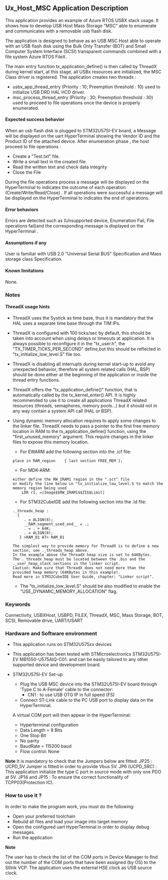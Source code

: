 
## <b>Ux_Host_MSC Application Description</b>

This application provides an example of Azure RTOS USBX stack usage. It shows how to develop USB Host Mass Storage "MSC" able to enumerate and communicates with a removable usb flash disk.

The application is designed to behave as an USB MSC Host able to operate with an USB flash disk using the Bulk Only Transfer (BOT) and Small Computer System Interface (SCSI) transparent commands combined with a file system Azure RTOS FileX.

The main entry function tx_application_define() is then called by ThreadX during kernel start, at this stage, all USBx resources are initialized, the MSC Class driver is registered.
The application creates two threads :

  - usbx_app_thread_entry    (Priority : 10; Preemption threshold : 10) used to initialize USB DRD HAL HCD driver.
  - msc_process_thread_entry (Priority : 30; Preemption threshold : 30) used to proceed to file operations once the device is properly enumerated.

####  <b>Expected success behavior</b>

When an usb flash disk is plugged to STM32U575I-EV board, a Message will be displayed on the uart HyperTerminal showing  the Vendor ID and the Product ID of the attached device.
After enumeration phase , the host proceed to file operations :

  - Create a "Test.txt" file.
  - Write  a small text in the created file.
  - Read the written text and check data integrity
  - Close the File

During the file operations process a message will be displayed on the HyperTerminal to indicates the outcome of each operation  (Create/Write/Read/Close) .
If all operations were successful a message will be displayed on the HyperTerminal to indicates the end of operations.

#### <b>Error behaviors</b>

Errors are detected such as (Unsupported device, Enumeration Fail, File operations fail)and the corresponding message is displayed on the HyperTerminal .

#### <b>Assumptions if any</b>

User is familiar with USB 2.0 "Universal Serial BUS" Specification and Mass storage class Specification.

#### <b>Known limitations</b>
None.

### <b>Notes</b>


#### <b>ThreadX usage hints</b>

 - ThreadX uses the Systick as time base, thus it is mandatory that the HAL uses a separate time base through the TIM IPs.
 - ThreadX is configured with 100 ticks/sec by default, this should be taken into account when using delays or timeouts at application. It is always possible to reconfigure it in the "tx_user.h", the "TX_TIMER_TICKS_PER_SECOND" define,but this should be reflected in "tx_initialize_low_level.S" file too.
 - ThreadX is disabling all interrupts during kernel start-up to avoid any unexpected behavior, therefore all system related calls (HAL, BSP) should be done either at the beginning of the application or inside the thread entry functions.
 - ThreadX offers the "tx_application_define()" function, that is automatically called by the tx_kernel_enter() API.
   It is highly recommended to use it to create all applications ThreadX related resources (threads, semaphores, memory pools...)  but it should not in any way contain a system API call (HAL or BSP).
 - Using dynamic memory allocation requires to apply some changes to the linker file.
   ThreadX needs to pass a pointer to the first free memory location in RAM to the tx_application_define() function,
   using the "first_unused_memory" argument.
   This require changes in the linker files to expose this memory location.
    + For EWARM add the following section into the .icf file:
     ```
     place in RAM_region    { last section FREE_MEM };
     ```
    + For MDK-ARM:
    ```
    either define the RW_IRAM1 region in the ".sct" file
    or modify the line below in "tx_initialize_low_level.S to match the memory region being used
        LDR r1, =|Image$$RW_IRAM1$$ZI$$Limit|
    ```
    + For STM32CubeIDE add the following section into the .ld file:
    ```
    ._threadx_heap :
      {
         . = ALIGN(8);
         __RAM_segment_used_end__ = .;
         . = . + 64K;
         . = ALIGN(8);
       } >RAM_D1 AT> RAM_D1
    ```

       The simplest way to provide memory for ThreadX is to define a new section, see ._threadx_heap above.
       In the example above the ThreadX heap size is set to 64KBytes.
       The ._threadx_heap must be located between the .bss and the ._user_heap_stack sections in the linker script.
       Caution: Make sure that ThreadX does not need more than the provided heap memory (64KBytes in this example).
       Read more in STM32CubeIDE User Guide, chapter: "Linker script".

    + The "tx_initialize_low_level.S" should be also modified to enable the "USE_DYNAMIC_MEMORY_ALLOCATION" flag.


### <b>Keywords</b>

Connectivity, USBXHost, USBPD, FILEX, ThreadX, MSC, Mass Storage, BOT, SCSI, Removable drive, UART/USART


### <b>Hardware and Software environment</b>

  - This application runs on STM32U575xx devices
  - This application has been tested with STMicroelectronics STM32U575I-EV MB1550-U575AIQ-C01.
    and can be easily tailored to any other supported device and development board.

- STM32U575I-EV Set-up
    - Plug the USB MSC device into the STM32U575I-EV board through 'Type C  to A-Female' cable to the connector:
      - CN1 : to use USB OTG IP in full speed (FS)
    - Connect ST-Link cable to the PC USB port to display data on the HyperTerminal.

    A virtual COM port will then appear in the HyperTerminal:

     - Hyperterminal configuration
     - Data Length = 8 Bits
     - One Stop Bit
     - No parity
     - BaudRate = 115200 baud
     - Flow control: None

<b>Note</b>
It is mandatory to check that the Jumpers below are fitted:
    JP25           : UCPD_5V Jumper is fitted in order to provide Vbus 5V.
    JP6 (UCPD_SRC) : This application initialize the type C port in source mode with only one PDO at 5V.
    JP14 and JP15  : To ensure the correct functionality of TCPP03(Protection IC).
	
### <b>How to use it ?</b>

In order to make the program work, you must do the following:

 - Open your preferred toolchain
 - Rebuild all files and load your image into target memory
 - Open the configured uart HyperTerminal in order to display debug messages.
 - Run the application

<b>Note</b>

   The user has to check the list of the COM ports in Device Manager to find out the number of the
   COM ports that have been assigned (by OS) to the Stlink VCP.
   The application uses the external HSE clock as USB source clock.
